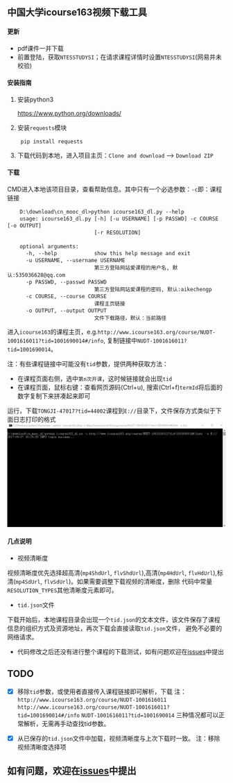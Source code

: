 ## 中国大学icourse163视频下载工具

#### 更新
* pdf课件一并下载
* 前置登陆，获取`NTESSTUDYSI`；在请求课程详情时设置`NTESSTUDYSI`(网易并未校验)

#### 安装指南
1. 安装python3

    https://www.python.org/downloads/

2. 安装`requests`模块

        pip install requests

3. 下载代码到本地，进入项目主页：`Clone and download` --> `Download ZIP`

#### 下载

CMD进入本地该项目目录，查看帮助信息。其中只有一个必选参数：`-c`即：课程链接

        D:\download\cn_mooc_dl>python icourse163_dl.py --help
        usage: icourse163_dl.py [-h] [-u USERNAME] [-p PASSWD] -c COURSE [-o OUTPUT]
                                [-r RESOLUTION]

        optional arguments:
          -h, --help            show this help message and exit
          -u USERNAME, --username USERNAME
                                第三方登陆网站爱课程的用户名, 默认:535036628@qq.com
          -p PASSWD, --passwd PASSWD
                                第三方登陆网站爱课程的密码, 默认:aikechengp
          -c COURSE, --course COURSE
                                课程主页链接
          -o OUTPUT, --output OUTPUT
                                文件下载路径，默认：当前路径


进入`icourse163`的课程主页，e.g.`http://www.icourse163.org/course/NUDT-1001616011?tid=1001690014#/info`,
复制链接中`NUDT-1001616011?tid=1001690014`。

注：有些课程链接中可能没有`tid`参数，提供两种获取方法：
* 在课程页面右侧，选中`第n次开课`，这时候链接就会出现`tid`
* 在课程页面，鼠标右键：查看网页源码(Ctrl+u), 搜索(Ctrl+f)`termId`将后面的数字复制下来拼凑起来即可


运行，下载`TONGJI-47017?tid=44002`课程到`E://`目录下，文件保存方式类似于下面日志打印的格式
![image](https://github.com/Lovecanon/cn_mooc_dl/raw/master/capture/downloading.gif)

#### 几点说明
* 视频清晰度

视频清晰度优先选择超高清(`mp4ShdUrl`, `flvShdUrl`),高清(`mp4HdUrl`, `flvHdUrl`),标清(`mp4SdUrl`, `flvSdUrl`)。如果需要调整下载视频的清晰度，删除
代码中常量`RESOLUTION_TYPES`其他清晰度元素即可。

* `tid.json`文件

下载开始后，本地课程目录会出现一个`tid.json`的文本文件，该文件保存了课程信息的组织方式及资源地址，再次下载会直接读取`tid.json`文件，
避免不必要的网络请求。


* 代码修改之后还没有进行整个课程的下载测试，如有问题欢迎在[issues](https://github.com/Lovecanon/cn_mooc_dl/issues)中提出


TODO
----
- [x] 移除`tid`参数，或使用者直接传入课程链接即可解析，下载
注：
`http://www.icourse163.org/course/NUDT-1001616011`
`http://www.icourse163.org/course/NUDT-1001616011?tid=1001690014#/info`
`NUDT-1001616011?tid=1001690014`
三种情况都可以正常解析，无需再手动查找tid参数。
- [x] 从已保存的`tid.json`文件中加载，视频清晰度与上次下载时一致。
注：移除视频清晰度选择项


如有问题，欢迎在[issues](https://github.com/Lovecanon/cn_mooc_dl/issues)中提出
-------------------------------------------------------------------





